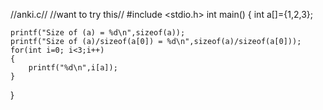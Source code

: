 //anki.c//
//want to try this//
#include <stdio.h>
int main() {
    int a[]={1,2,3};

    printf("Size of (a) = %d\n",sizeof(a));
    printf("Size of (a)/sizeof(a[0]) = %d\n",sizeof(a)/sizeof(a[0]));
    for(int i=0; i<3;i++)
    {
        printf("%d\n",i[a]);
    }

}

